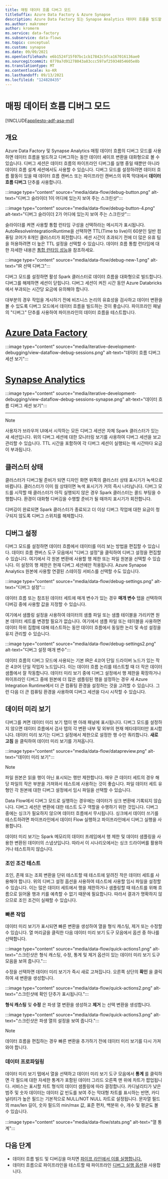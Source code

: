 ```yaml
---
title: 매핑 데이터 흐름 디버그 모드
titleSuffix: Azure Data Factory & Azure Synapse
description: Azure Data Factory 또는 Synapse Analytics 데이터 흐름을 빌드할 때 대화형 디버그 세션을 시작합니다.
ms.author: makromer
author: kromerm
ms.service: data-factory
ms.subservice: data-flows
ms.topic: conceptual
ms.custom: synapse
ms.date: 09/09/2021
ms.openlocfilehash: e6b1524f15f07bc1cb17842c5fca167016136ae0
ms.sourcegitcommit: 0770a7d91278043a83ccc597af25934854605e8b
ms.translationtype: MT
ms.contentlocale: ko-KR
ms.lasthandoff: 09/13/2021
ms.locfileid: "124828435"
---
```

# <a name="mapping-data-flow-debug-mode"></a>매핑 데이터 흐름 디버그 모드

[!INCLUDE[appliesto-adf-asa-md](includes/appliesto-adf-asa-md.md)]

## <a name="overview"></a>개요

Azure Data Factory 및 Synapse Analytics 매핑 데이터 흐름의 디버그 모드를 사용하면 데이터 흐름을 빌드하고 디버그하는 동안 데이터 셰이프 변환을 대화형으로 볼 수 있습니다. 디버그 세션은 데이터 흐름의 파이프라인 디버그를 실행 중일 때뿐만 아니라 데이터 흐름 설계 세션에서도 사용할 수 있습니다. 디버그 모드를 설정하려면 데이터 흐름 활동이 있을 때 데이터 흐름 캔버스 또는 파이프라인 캔버스의 위쪽 막대에서 **데이터 흐름 디버그** 단추를 사용합니다.

:::image type="content" source="media/data-flow/debug-button.png" alt-text="디버그 슬라이더 1이 어디에 있는지 보여 주는 스크린샷":::

:::image type="content" source="media/data-flow/debug-button-4.png" alt-text="디버그 슬라이더 2가 어디에 있는지 보여 주는 스크린샷":::

슬라이더를 켜면 사용할 통합 런타임 구성을 선택하라는 메시지가 표시됩니다. AutoResolveIntegrationRuntime을 선택하면 TTL(Time to live)이 60분인 일반 컴퓨팅 코어가 8개인 클러스터가 회전합니다. 세션 시간이 초과되기 전에 더 많은 유휴 팀을 허용하려면 더 높은 TTL 설정을 선택할 수 있습니다. 데이터 흐름 통합 런타임에 대한 자세한 내용은 [통합 런타임 성능](concepts-integration-runtime-performance.md)을 참조하세요.

:::image type="content" source="media/data-flow/debug-new-1.png" alt-text="IR 선택 디버그":::

디버그 모드를 설정하면 활성 Spark 클러스터로 데이터 흐름을 대화형으로 빌드합니다. 디버그를 해제하면 세션이 닫힙니다. 디버그 세션이 켜진 시간 동안 Azure Databricks에서 부과되는 시간당 요금에 유의해야 합니다.

대부분의 경우 작업을 게시하기 전에 비즈니스 논리의 유효성을 검사하고 데이터 변환을 볼 수 있도록 디버그 모드에서 데이터 흐름을 빌드하는 것이 좋습니다. 파이프라인 패널의 "디버그" 단추를 사용하여 파이프라인의 데이터 흐름을 테스트합니다.

# <a name="azure-data-factory"></a>[Azure Data Factory](#tab/data-factory)
:::image type="content" source="media/iterative-development-debugging/view-dataflow-debug-sessions.png" alt-text="데이터 흐름 디버그 세션 보기":::

# <a name="synapse-analytics"></a>[Synapse Analytics](#tab/synapse-analytics)
:::image type="content" source="media/iterative-development-debugging/view-dataflow-debug-sessions-synapse.png" alt-text="데이터 흐름 디버그 세션 보기":::

---

> [!NOTE]
> 사용자가 브라우저 UI에서 시작하는 모든 디버그 세션은 자체 Spark 클러스터가 있는 새 세션입니다. 위의 디버그 세션에 대한 모니터링 보기를 사용하여 디버그 세션을 보고 관리할 수 있습니다. TTL 시간을 포함하여 각 디버그 세션이 실행되는 매 시간마다 요금이 부과됩니다.

## <a name="cluster-status"></a>클러스터 상태

클러스터가 디버그될 준비가 되면 디자인 화면 위쪽의 클러스터 상태 표시기가 녹색으로 바뀝니다. 클러스터가 이미 웜 상태이면 녹색 표시기가 거의 즉시 나타납니다. 디버그 모드를 시작할 때 클러스터가 아직 실행되지 않은 경우 Spark 클러스터는 콜드 부팅을 수행합니다. 환경이 대화형 디버깅을 수행할 준비가 될 때까지 표시기가 회전합니다.

디버깅이 완료되면 Spark 클러스터가 종료되고 더 이상 디버그 작업에 대한 요금이 청구되지 않도록 디버그 스위치를 해제합니다.

## <a name="debug-settings"></a>디버그 설정

디버그 모드를 설정하면 데이터 흐름에서 데이터를 미리 보는 방법을 편집할 수 있습니다. 데이터 흐름 캔버스 도구 모음에서 "디버그 설정"을 클릭하여 디버그 설정을 편집할 수 있습니다. 여기에서 각 원본 변환에 사용할 행 제한 또는 파일 원본을 선택할 수 있습니다. 이 설정의 행 제한은 현재 디버그 세션에만 적용됩니다. Azure Synapse Analytics 원본에 사용할 연결된 스테이징 서비스를 선택할 수도 있습니다. 

:::image type="content" source="media/data-flow/debug-settings.png" alt-text="디버그 설정":::

데이터 흐름 또는 참조된 데이터 세트에 매개 변수가 있는 경우 **매개 변수** 탭을 선택하여 디버깅 중에 사용할 값을 지정할 수 있습니다.

여기에서 샘플링 설정을 사용하여 데이터의 샘플 파일 또는 샘플 테이블을 가리키면 원본 데이터 세트를 변경할 필요가 없습니다. 여기에서 샘플 파일 또는 테이블을 사용하면 데이터 하위 집합에 대해 테스트하는 동안 데이터 흐름에서 동일한 논리 및 속성 설정을 유지 관리할 수 있습니다.

:::image type="content" source="media/data-flow/debug-settings2.png" alt-text="디버그 설정 매개 변수":::

데이터 흐름의 디버그 모드에 사용되는 기본 IR은 4코어 단일 드라이버 노드가 있는 작은 4코어 단일 작업자 노드입니다. 이는 데이터 흐름 논리를 테스트할 때 더 작은 데이터 샘플에서 잘 작동합니다. 데이터 미리 보기 중에 디버그 설정에서 행 제한을 확장하거나 파이프라인 디버그 중에 원본에 더 많은 샘플링된 행을 설정하는 경우 새 Azure Integration Runtime에서 더 큰 컴퓨팅 환경을 설정하는 것을 고려할 수 있습니다. 그런 다음 더 큰 컴퓨팅 환경을 사용하여 디버그 세션을 다시 시작할 수 있습니다.

## <a name="data-preview"></a>데이터 미리 보기

디버그를 켜면 데이터 미리 보기 탭이 맨 아래 패널에 표시됩니다. 디버그 모드를 설정하지 않으면 데이터 흐름에서 검사 탭의 각 변환 내부 및 외부의 현재 메타데이터만 표시합니다. 데이터 미리 보기는 디버그 설정에서 제한으로 설정한 행 수만 쿼리합니다. **새로 고침** 을 클릭하여 데이터 미리 보기를 가져옵니다.

:::image type="content" source="media/data-flow/datapreview.png" alt-text="데이터 미리 보기":::

> [!NOTE]
> 파일 원본은 읽을 행이 아닌 표시되는 행만 제한합니다. 매우 큰 데이터 세트의 경우 해당 파일의 작은 부분을 가져와서 테스트에 사용하는 것이 좋습니다. 파일 데이터 세트 유형인 각 원본에 대한 디버그 설정에서 임시 파일을 선택할 수 있습니다.

Data Flow에서 디버그 모드로 실행하는 경우에는 데이터가 싱크 변환에 기록되지 않습니다. 디버그 세션은 변환에 대한 테스트 도구 역할을 수행하기 위한 것입니다. 디버그 중에는 싱크가 필요하지 않으며 데이터 흐름에서 무시됩니다. 싱크에서 데이터 쓰기를 테스트하려면 파이프라인에서 데이터 Flow 실행하고 파이프라인에서 디버그 실행을 사용합니다.

데이터 미리 보기는 Spark 메모리의 데이터 프레임에서 행 제한 및 데이터 샘플링을 사용한 변환된 데이터의 스냅샷입니다. 따라서 이 시나리오에서는 싱크 드라이버를 활용하거나 테스트하지 않습니다.

### <a name="testing-join-conditions"></a>조인 조건 테스트

조인, 존재 또는 조회 변환을 단위 테스트할 때 테스트에 알려진 작은 데이터 세트를 사용해야 합니다. 위의 디버그 설정 옵션을 사용하여 테스트에 사용할 임시 파일을 설정할 수 있습니다. 이는 많은 데이터 세트에서 행을 제한하거나 샘플링할 때 테스트를 위해 흐름으로 읽어올 행과 키를 예측할 수 없기 때문에 필요합니다. 따라서 결과가 명확하지 않으므로 조인 조건이 실패할 수 있습니다.

### <a name="quick-actions"></a>빠른 작업

데이터 미리 보기가 표시되면 빠른 변환을 생성하여 열을 형식 캐스팅, 제거 또는 수정할 수 있습니다. 열 머리글을 클릭한 다음 데이터 미리 보기 도구 모음에서 옵션 중 하나를 선택합니다.

:::image type="content" source="media/data-flow/quick-actions1.png" alt-text="스크린샷은 형식 캐스팅, 수정, 통계 및 제거 옵션이 있는 데이터 미리 보기 도구 모음을 보여 줍니다.":::

수정을 선택하면 데이터 미리 보기가 즉시 새로 고쳐집니다. 오른쪽 상단의 **확인** 을 클릭하여 새 변환을 생성합니다.

:::image type="content" source="media/data-flow/quick-actions2.png" alt-text="스크린샷에 확인 단추가 표시됩니다.":::

**형식 캐스팅** 및 **수정** 은 파생 열 변환을 생성하고 **제거** 는 선택 변환을 생성합니다.

:::image type="content" source="media/data-flow/quick-actions3.png" alt-text="스크린샷은 파생 열의 설정을 보여 줍니다.":::

> [!NOTE]
> 데이터 흐름을 편집하는 경우 빠른 변환을 추가하기 전에 데이터 미리 보기를 다시 가져와야 합니다.

### <a name="data-profiling"></a>데이터 프로파일링

데이터 미리 보기 탭에서 열을 선택하고 데이터 미리 보기 도구 모음에서 **통계** 를 클릭하면 각 필드에 대한 자세한 통계가 포함된 데이터 그리드 오른쪽 맨 위에 차트가 팝업됩니다. 서비스는 표시할 차트 형식의 데이터 샘플링에 따라 결정합니다. 카디널리티가 낮은 범주 및 숫자 데이터는 데이터 값 빈도를 보여 주는 막대형 차트를 표시하는 반면, 카디널리티가 높은 필드는 기본적으로 NULL/NOT NULL 차트로 설정됩니다. 문자열 필드의 max/len 길이, 숫자 필드의 min/max 값, 표준 편차, 백분위 수, 개수 및 평균도 볼 수 있습니다.

:::image type="content" source="media/data-flow/stats.png" alt-text="열 통계":::

## <a name="next-steps"></a>다음 단계

* 데이터 흐름 빌드 및 디버깅을 마치면 [파이프 라인에서 이를 실행합니다.](control-flow-execute-data-flow-activity.md)
* 데이터 흐름으로 파이프라인을 테스트할 때 파이프라인 [디버그 실행 옵션](iterative-development-debugging.md)을 사용합니다.
